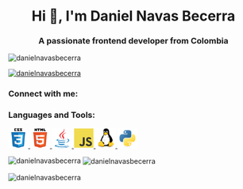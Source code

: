 <h1 align="center">Hi 👋, I'm Daniel Navas Becerra</h1>
<h3 align="center">A passionate frontend developer from Colombia</h3>

<p align="left"> <img src="https://komarev.com/ghpvc/?username=danielnavasbecerra&label=Profile%20views&color=0e75b6&style=flat" alt="danielnavasbecerra" /> </p>

<p align="left"> <a href="https://github.com/ryo-ma/github-profile-trophy"><img src="https://github-profile-trophy.vercel.app/?username=danielnavasbecerra" alt="danielnavasbecerra" /></a> </p>

<h3 align="left">Connect with me:</h3>
<p align="left">
</p>

<h3 align="left">Languages and Tools:</h3>
<p align="left"> <a href="https://www.w3schools.com/css/" target="_blank" rel="noreferrer"> <img src="https://raw.githubusercontent.com/devicons/devicon/master/icons/css3/css3-original-wordmark.svg" alt="css3" width="40" height="40"/> </a> <a href="https://www.w3.org/html/" target="_blank" rel="noreferrer"> <img src="https://raw.githubusercontent.com/devicons/devicon/master/icons/html5/html5-original-wordmark.svg" alt="html5" width="40" height="40"/> </a> <a href="https://www.java.com" target="_blank" rel="noreferrer"> <img src="https://raw.githubusercontent.com/devicons/devicon/master/icons/java/java-original.svg" alt="java" width="40" height="40"/> </a> <a href="https://developer.mozilla.org/en-US/docs/Web/JavaScript" target="_blank" rel="noreferrer"> <img src="https://raw.githubusercontent.com/devicons/devicon/master/icons/javascript/javascript-original.svg" alt="javascript" width="40" height="40"/> </a> <a href="https://www.linux.org/" target="_blank" rel="noreferrer"> <img src="https://raw.githubusercontent.com/devicons/devicon/master/icons/linux/linux-original.svg" alt="linux" width="40" height="40"/> </a> <a href="https://www.python.org" target="_blank" rel="noreferrer"> <img src="https://raw.githubusercontent.com/devicons/devicon/master/icons/python/python-original.svg" alt="python" width="40" height="40"/> </a> </p>

<p><img align="left" src="https://github-readme-stats.vercel.app/api/top-langs?username=danielnavasbecerra&show_icons=true&locale=en&layout=compact" alt="danielnavasbecerra" /></p>

<p>&nbsp;<img align="center" src="https://github-readme-stats.vercel.app/api?username=danielnavasbecerra&show_icons=true&locale=en" alt="danielnavasbecerra" /></p>

<p><img align="center" src="https://github-readme-streak-stats.herokuapp.com/?user=danielnavasbecerra&" alt="danielnavasbecerra" /></p>
